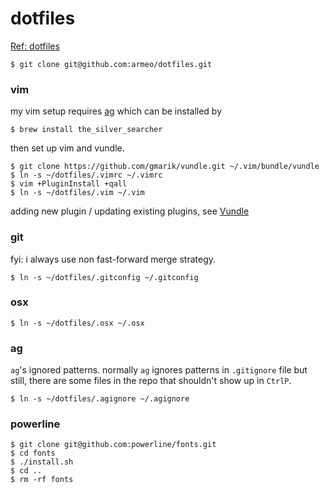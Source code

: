 # dotfiles
[Ref: dotfiles](https://github.com/paulirish/dotfiles)

```
$ git clone git@github.com:armeo/dotfiles.git
```

### vim

my vim setup requires [ag](https://github.com/ggreer/the_silver_searcher) which can be installed by

```
$ brew install the_silver_searcher
```

then set up vim and vundle.

```
$ git clone https://github.com/gmarik/vundle.git ~/.vim/bundle/vundle
$ ln -s ~/dotfiles/.vimrc ~/.vimrc
$ vim +PluginInstall +qall
$ ln -s ~/dotfiles/.vim ~/.vim
```

adding new plugin / updating existing plugins, see [Vundle](https://github.com/gmarik/Vundle.vim)

### git

fyi: i always use non fast-forward merge strategy.

```
$ ln -s ~/dotfiles/.gitconfig ~/.gitconfig
```

### osx

```
$ ln -s ~/dotfiles/.osx ~/.osx
```

### ag

`ag`'s ignored patterns. normally `ag` ignores patterns in `.gitignore` file but still, there are some files in the repo that shouldn't show up in `CtrlP`.

```
$ ln -s ~/dotfiles/.agignore ~/.agignore
```

### powerline

```
$ git clone git@github.com:powerline/fonts.git
$ cd fonts
$ ./install.sh
$ cd ..
$ rm -rf fonts
```
